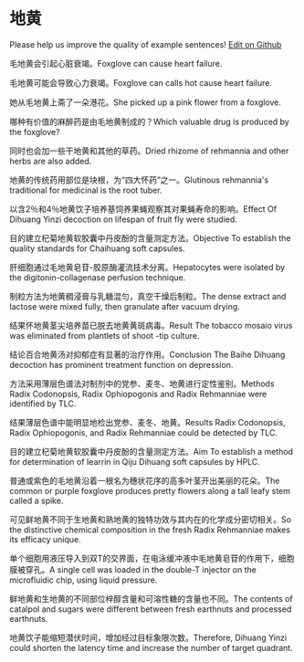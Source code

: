 # 地黄

Please help us improve the quality of example sentences! [Edit on Github](https://github.com/jiyushe/jiyu-example-sentence-source/blob/main/chinese/dihuang.md)

<p><span class="chinese">毛地黄会引起心脏衰竭。</span><span class="english">Foxglove can cause heart failure.</span></p>

<p><span class="chinese">毛地黄可能会导致心力衰竭。</span><span class="english">Foxglove can calls hot cause heart failure.</span></p>

<p><span class="chinese">她从毛地黄上斋了一朵港花。</span><span class="english">She picked up a pink flower from a foxglove.</span></p>

<p><span class="chinese">哪种有价值的麻醉药是由毛地黄制成的？</span><span class="english">Which valuable drug is produced by the foxglove?</span></p>

<p><span class="chinese">同时也会加一些干地黄和其他的草药。</span><span class="english">Dried rhizome of rehmannia and other herbs are also added.</span></p>

<p><span class="chinese">地黄的传统药用部位是块根，为“四大怀药”之一。</span><span class="english">Glutinous rehmannia's traditional for medicinal is the root tuber.</span></p>

<p><span class="chinese">以含2％和4％地黄饮子培养基饲养果蝇观察其对果蝇寿命的影响。</span><span class="english">Effect Of Dihuang Yinzi decoction on lifespan of fruit fly were studied.</span></p>

<p><span class="chinese">目的建立杞菊地黄软胶囊中丹皮酚的含量测定方法。</span><span class="english">Objective To establish the quality standards for Chaihuang soft capsules.</span></p>

<p><span class="chinese">肝细胞通过毛地黄皂苷-胶原酶灌流技术分离。</span><span class="english">Hepatocytes were isolated by the digitonin-collagenase perfusion technique.</span></p>

<p><span class="chinese">制粒方法为地黄稠浸膏与乳糖混匀，真空干燥后制粒。</span><span class="english">The dense extract and lactose were mixed fully, then granulate after vacuum drying.</span></p>

<p><span class="chinese">结果怀地黄茎尖培养苗已脱去地黄黄斑病毒。</span><span class="english">Result The tobacco mosaio virus was eliminated from plantlets of shoot -tip culture.</span></p>

<p><span class="chinese">结论百合地黄汤对抑郁症有显著的治疗作用。</span><span class="english">Conclusion The Baihe Dihuang decoction has prominent treatment function on depression.</span></p>

<p><span class="chinese">方法采用薄层色谱法对制剂中的党参、麦冬、地黄进行定性鉴别。</span><span class="english">Methods Radix Codonopsis, Radix Ophiopogonis and Radix Rehmanniae were identified by TLC.</span></p>

<p><span class="chinese">结果薄层色谱中能明显地检出党参、麦冬、地黄。</span><span class="english">Results Radix Codonopsis, Radix Ophiopogonis, and Radix Rehmanniae could be detected by TLC.</span></p>

<p><span class="chinese">目的建立杞菊地黄软胶囊中丹皮酚的含量测定方法。</span><span class="english">Aim To establish a method for determination of Iearrin in Qiju Dihuang soft capsules by HPLC.</span></p>

<p><span class="chinese">普通或紫色的毛地黄沿着一根名为穗状花序的高多叶茎开出美丽的花朵。</span><span class="english">The common or purple foxglove produces pretty flowers along a tall leafy stem called a spike.</span></p>

<p><span class="chinese">可见鲜地黄不同于生地黄和熟地黄的独特功效与其内在的化学成分密切相关。</span><span class="english">So the distinctive chemical composition in the fresh Radix Rehmanniae makes its efficacy unique.</span></p>

<p><span class="chinese">单个细胞用液压导入到双T的交界面，在电泳缓冲液中毛地黄皂苷的作用下，细胞膜被穿孔。</span><span class="english">A single cell was loaded in the double-T injector on the microfluidic chip, using liquid pressure.</span></p>

<p><span class="chinese">鲜地黄和生地黄的不同部位梓醇含量和可溶性糖的含量也不同。</span><span class="english">The contents of catalpol and sugars were different between fresh earthnuts and processed earthnuts.</span></p>

<p><span class="chinese">地黄饮子能缩短潜伏时间，增加经过目标象限次数。</span><span class="english">Therefore, Dihuang Yinzi could shorten the latency time and increase the number of target quadrant.</span></p>

